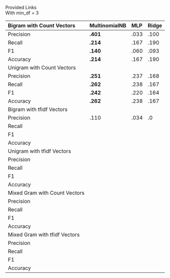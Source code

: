 Provided Links  
With min\_df \= 3

| Bigram with Count Vectors | MultinomialNB | MLP | Ridge |
| :---- | :---- | :---- | :---- |
| Precision | **.401** | .033 | .100 |
| Recall | **.214** | .167 | .190 |
| F1 | **.140** | .060 | .093 |
| Accuracy | **.214** | .167 | .190 |
| Unigram with Count Vectors |  |  |  |
| Precision | **.251** | .237 | .168 |
| Recall | **.262** | .238 | .167 |
| F1 | **.242** | .220 | .164 |
| Accuracy | **.262** | .238 | .167 |
| Bigram with tfidf Vectors |  |  |  |
| Precision | .110 | .034 | .0 |
| Recall |  |  |  |
| F1 |  |  |  |
| Accuracy |  |  |  |
| Unigram with tfidf Vectors |  |  |  |
| Precision |  |  |  |
| Recall |  |  |  |
| F1 |  |  |  |
| Accuracy |  |  |  |
| Mixed Gram with Count Vectors |  |  |  |
| Precision |  |  |  |
| Recall |  |  |  |
| F1 |  |  |  |
| Accuracy |  |  |  |
| Mixed Gram with tfidf Vectors |  |  |  |
| Precision |  |  |  |
| Recall |  |  |  |
| F1 |  |  |  |
| Accuracy |  |  |  |

